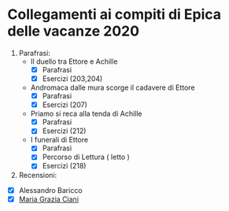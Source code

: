 # Collegamenti ai compiti di Epica delle vacanze 2020
1. Parafrasi: 
    * Il duello tra Ettore e Achille
      - [x] Parafrasi
      - [x] Esercizi (203,204)
    * Andromaca dalle mura scorge il cadavere di Ettore
      - [x] Parafrasi
      - [x] Esercizi (207)
    * Priamo si reca alla tenda di Achille
      - [x] Parafrasi
      - [x] Esercizi (212)
    * I funerali di Ettore
      - [x] Parafrasi
      - [x] Percorso di Lettura ( letto )
      - [x] Esercizi (218)
2. Recensioni:
 * [x] Alessandro Baricco
 * [x] [Maria Grazia Ciani](recensioneciani.md)
